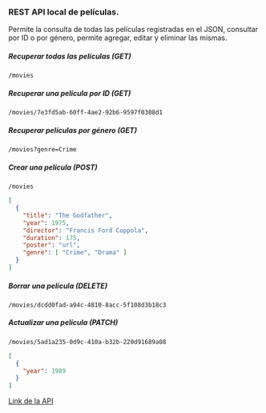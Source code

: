 ### REST API local de películas.

  Permite la consulta de todas las películas registradas en el JSON, consultar por ID o por género, permite agregar, editar y eliminar las mismas.

##### Recuperar todas las películas (GET)
`/movies`

##### Recuperar una película por ID (GET)
`/movies/7e3fd5ab-60ff-4ae2-92b6-9597f0308d1`

##### Recuperar películas por género (GET)
`/movies?genre=Crime`

##### Crear una película (POST)
`/movies`
```json
[
  {
    "title": "The Godfather",
    "year": 1975,
    "director": "Francis Ford Coppola",
    "duration": 175,
    "poster": "url",
    "genre": [ "Crime", "Drama" ]
  }
]
```

##### Borrar una película (DELETE)
`/movies/dcdd0fad-a94c-4810-8acc-5f108d3b18c3`

##### Actualizar una película (PATCH)
`/movies/5ad1a235-0d9c-410a-b32b-220d91689a08`
```json
[
  {
    "year": 1989
  }
]
```

[Link de la API](https://local-rest-api.onrender.com/movies 'enlace API')